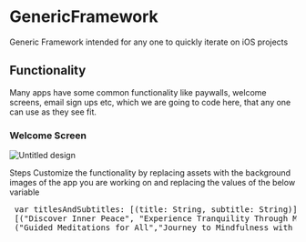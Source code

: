 # GenericFramework
Generic Framework intended for any one to quickly iterate on iOS projects
## Functionality
Many apps have some common functionality like paywalls, welcome screens, email sign ups etc, which we are going to code here, that any one can use as they see fit.

### Welcome Screen
![Untitled design](https://github.com/aviravipati/GenericFramework/assets/10014614/e3cb18e2-10d3-4dac-a8e0-631e3340d6f9)

Steps
Customize the functionality by replacing assets with the background images of the app you are working on
and replacing the values of the below variable

<pre>
 var titlesAndSubtitles: [(title: String, subtitle: String)] = 
 [("Discover Inner Peace", "Experience Tranquility Through Meditation"),("Stress Relief Anytime, Anywhere","Find Calmness in the Midst of Chaos"),
 ("Guided Meditations for All","Journey to Mindfulness with Expert Instructors") ]
</pre>
